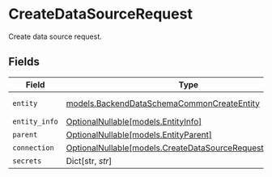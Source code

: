 # CreateDataSourceRequest

Create data source request.


## Fields

| Field                                                                                                        | Type                                                                                                         | Required                                                                                                     | Description                                                                                                  |
| ------------------------------------------------------------------------------------------------------------ | ------------------------------------------------------------------------------------------------------------ | ------------------------------------------------------------------------------------------------------------ | ------------------------------------------------------------------------------------------------------------ |
| `entity`                                                                                                     | [models.BackendDataSchemaCommonCreateEntity](../models/backenddataschemacommoncreateentity.md)               | :heavy_check_mark:                                                                                           | Create entity.                                                                                               |
| `entity_info`                                                                                                | [OptionalNullable[models.EntityInfo]](../models/entityinfo.md)                                               | :heavy_minus_sign:                                                                                           | N/A                                                                                                          |
| `parent`                                                                                                     | [OptionalNullable[models.EntityParent]](../models/entityparent.md)                                           | :heavy_minus_sign:                                                                                           | N/A                                                                                                          |
| `connection`                                                                                                 | [OptionalNullable[models.CreateDataSourceRequestConnection]](../models/createdatasourcerequestconnection.md) | :heavy_minus_sign:                                                                                           | N/A                                                                                                          |
| `secrets`                                                                                                    | Dict[str, *str*]                                                                                             | :heavy_minus_sign:                                                                                           | N/A                                                                                                          |